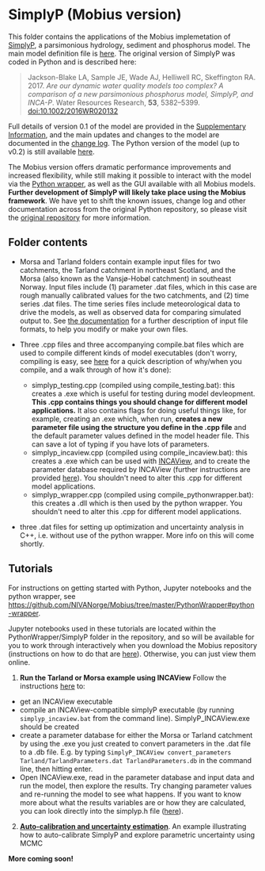 # SimplyP (Mobius version)

This folder contains the applications of the Mobius implemetation of [SimplyP](https://github.com/LeahJB/SimplyP), a parsimonious hydrology, sediment and phosphorus model. The main model definition file is [here](https://github.com/NIVANorge/Mobius/blob/master/Modules/SimplyP.h). The original version of SimplyP was coded in Python and is described here:

> Jackson-Blake LA, Sample JE, Wade AJ, Helliwell RC, Skeffington RA. 2017. *Are our dynamic water quality models too complex? A comparison of a new parsimonious phosphorus model, SimplyP, and INCA-P*. Water Resources Research, **53**, 5382–5399. [doi:10.1002/2016WR020132](http://onlinelibrary.wiley.com/doi/10.1002/2016WR020132/abstract;jsessionid=7E1F1066482B9FFDBC29BA6B5A80042C.f04t01)

Full details of version 0.1 of the model are provided in the [Supplementary Information](https://agupubs.onlinelibrary.wiley.com/action/downloadSupplement?doi=10.1002%2F2016WR020132&file=wrcr22702-sup-0001-2016WR020132-s01.pdf), and the main updates and changes to the model are documented in the [change log](https://github.com/NIVANorge/Mobius/blob/master/Applications/SimplyP/SimplyP_development_log.txt). The Python version of the model (up to v0.2) is still available [here](https://github.com/LeahJB/SimplyP).

The Mobius version offers dramatic performance improvements and increased flexibility, while still making it possible to interact with the model via the [Python wrapper](https://github.com/NIVANorge/Mobius/tree/master/PythonWrapper), as well as the GUI available with all Mobius models. **Further development of SimplyP will likely take place using the Mobius framework**. We have yet to shift the known issues, change log and other documentation across from the original Python repository, so please visit the [original repository](https://github.com/LeahJB/SimplyP) for more information.

## Folder contents

* Morsa and Tarland folders contain example input files for two catchments, the Tarland catchment in northeast Scotland, and the Morsa (also known as the Vansjø-Hobøl catchment) in southeast Norway. Input files include (1) parameter .dat files, which in this case are rough manually calibrated values for the two catchments, and (2) time series .dat files. The time series files include meteorological data to drive the models, as well as observed data for comparing simulated output to. See [the documentation](https://github.com/NIVANorge/Mobius/tree/master/Documentation) for a further description of input file formats, to help you modify or make your own files.

* Three .cpp files and three accompanying compile.bat files which are used to compile different kinds of model executables (don't worry, compiling is easy, see [here](https://github.com/NIVANorge/Mobius#compile-a-model-run-it-and-make-some-changes) for a quick description of why/when you compile, and a walk through of how it's done):

  - simplyp_testing.cpp (compiled using compile_testing.bat): this creates a .exe which is useful for testing during model devleopment. **This .cpp contains things you should change for different model applications.** It also contains flags for doing useful things like, for example, creating an .exe which, when run, **creates a new parameter file using the structure you define in the .cpp file** and the default parameter values defined in the model header file. This can save a lot of typing if you have lots of parameters.
  - simplyp_incaview.cpp (compiled using compile_incaview.bat): this creates a .exe which can be used with [INCAView](https://github.com/NIVANorge/Mobius#the-incaview-graphical-user-interface), and to create the parameter database required by INCAView (further instructions are provided [here](https://github.com/NIVANorge/Mobius#the-incaview-graphical-user-interface)). You shouldn't need to alter this .cpp for different model applications.
  - simplyp_wrapper.cpp (compiled using compile_pythonwrapper.bat): this creates a .dll which is then used by the python wrapper. You shouldn't need to alter this .cpp for different model applications.
  
* three .dat files for setting up optimization and uncertainty analysis in C++, i.e. without use of the python wrapper. More info on this will come shortly.


## Tutorials

For instructions on getting started with Python, Jupyter notebooks and the python wrapper, see https://github.com/NIVANorge/Mobius/tree/master/PythonWrapper#python-wrapper.

Jupyter notebooks used in these tutorials are located within the PythonWrapper/SimplyP folder in the repository, and so will be available for you to work through interactively when you download the Mobius repository (instructions on how to do that are [here](https://github.com/NIVANorge/Mobius#download-the-repository)). Otherwise, you can just view them online.

 1. **Run the Tarland or Morsa example using INCAView**
 Follow the instructions [here](https://github.com/NIVANorge/Mobius#the-incaview-graphical-user-interface) to:
 * get an INCAView executable
 * compile an INCAView-compatible simplyP executable (by running `simplyp_incaview.bat` from the command line). SimplyP_INCAView.exe should be created
 * create a parameter database for either the Morsa or Tarland catchment by using the .exe you just created to convert parameters in the .dat file to a .db file. E.g. by typing `SimplyP_INCAView convert_parameters Tarland/TarlandParameters.dat TarlandParameters.db` in the command line, then hitting enter.
 * Open INCAView.exe, read in the parameter database and input data and run the model, then explore the results. Try changing parameter values and re-running the model to see what happens. If you want to know more about what the results variables are or how they are calculated, you can look directly into the simplyp.h file ([here](https://github.com/NIVANorge/Mobius/blob/master/Modules/SimplyP.h)).
 
 2. **[Auto-calibration and uncertainty estimation](https://nbviewer.jupyter.org/github/NIVANorge/Mobius/blob/master/PythonWrapper/SimplyP/simplyp_calibration.ipynb)**. An example illustrating how to auto-calibrate SimplyP and explore parametric uncertainty using MCMC

**More coming soon!**
